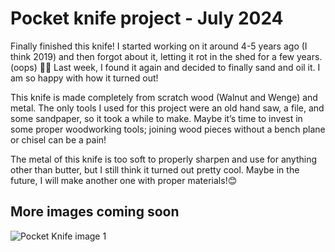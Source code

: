 # Pocket knife project - July 2024

Finally finished this knife! I started working on it around 4-5 years ago (I think 2019) and then forgot about it, letting it rot in the shed for a few years. (oops) 🐛🐛 Last week, I found it again and decided to finally sand and oil it. I am so happy with how it turned out!

This knife is made completely from scratch wood (Walnut and Wenge) and metal. The only tools I used for this project were an old hand saw, a file, and some sandpaper, so it took a while to make. Maybe it’s time to invest in some proper woodworking tools; joining wood pieces without a bench plane or chisel can be a pain!

The metal of this knife is too soft to properly sharpen and use for anything other than butter, but I still think it turned out pretty cool. Maybe in the future, I will make another one with proper materials!😊

## More images coming soon
![Pocket Knife image 1](https://github.com/user-attachments/assets/c2189d42-2bec-4583-8e34-2e48c830c5cf)
